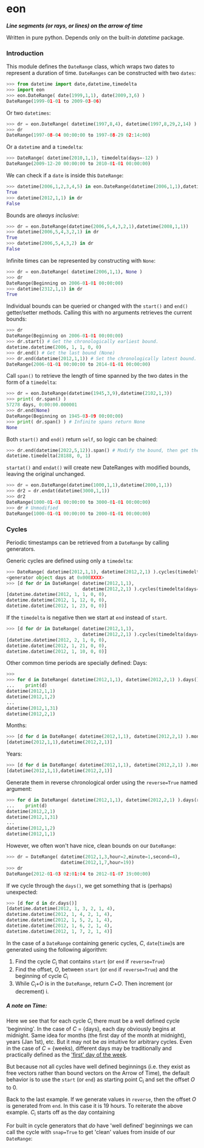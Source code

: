 # eon
***Line segments (or rays, or lines) on the arrow of time***

Written in pure python. Depends only on the built-in _datetime_ package.

### Introduction
This module defines the ```DateRange``` class, which wraps two dates to represent a duration of time. ```DateRanges``` can be constructed with two ```dates```:

```python
>>> from datetime import date,datetime,timedelta
>>> import eon
>>> eon.DateRange( date(1999,1,1), date(2009,3,6) )
DateRange(1999-01-01 to 2009-03-06)
```
Or two ```datetimes```:
```python
>>> dr = eon.DateRange( datetime(1997,8,4), datetime(1997,8,29,2,14) )
>>> dr
DateRange(1997-08-04 00:00:00 to 1997-08-29 02:14:00)
```

Or a ```datetime``` and a ```timedelta```:
```python
>>> DateRange( datetime(2010,1,1), timedelta(days=-12) )
DateRange(2009-12-20 00:00:00 to 2010-01-01 00:00:00)
```

We can check if a ```date``` is inside this ```DateRange```:
```python
>>> datetime(2006,1,2,3,4,5) in eon.DateRange(datetime(2006,1,1),datetime(2008,1,1))
True
>>> datetime(2012,1,1) in dr
False
```

Bounds are _always_ _inclusive_:
```python
>>> dr = eon.DateRange(datetime(2006,5,4,3,2,1),datetime(2008,1,1))
>>> datetime(2006,5,4,3,2,1) in dr
True
>>> datetime(2006,5,4,3,2) in dr
False
```

Infinite times can be represented by constructing with ```None```:
```python
>>> dr = eon.DateRange( datetime(2006,1,1), None )
>>> dr
DateRange(Beginning on 2006-01-01 00:00:00)
>>> datetime(2312,1,1) in dr
True
```

Individual bounds can be queried or changed with the ```start()``` and ```end()``` getter/setter methods. Calling this with no arguments retrieves the current bounds:
```python
>>> dr
DateRange(Beginning on 2006-01-01 00:00:00)
>>> dr.start() # Get the chronologically earliest bound.
datetime.datetime(2006, 1, 1, 0, 0)
>>> dr.end() # Get the last bound (None)
>>> dr.end(datetime(2012,1,1)) # Set the chronologically latest bound.
DateRange(2006-01-01 00:00:00 to 2014-01-01 00:00:00)
```

Call ```span()``` to retrieve the length of time spanned by the two dates in the form of a ```timedelta```:
```python
>>> dr = eon.DateRange(datetime(1945,3,9),datetime(2102,1,3))
>>> print( dr.span() )
57278 days, 0:00:00.000001
>>> dr.end(None)
DateRange(Beginning on 1945-03-09 00:00:00)
>>> print( dr.span() ) # Infinite spans return None
None
```

Both ```start()``` and ```end()``` return ```self```, so logic can be chained:
```python
>>> dr.end(datetime(2022,5,12)).span() # Modify the bound, then get the updated span
datetime.timedelta(28188, 0, 1)
```

```startat()``` and ```endat()``` will create new DateRanges with modified bounds, leaving the original unchanged.
```python
>>> dr = eon.DateRange(datetime(1000,1,1),datetime(2000,1,1))
>>> dr2 = dr.endat(datetime(3000,1,1))
>>> dr2
DateRange(1000-01-01 00:00:00 to 3000-01-01 00:00:00)
>>> dr # Unmodified
DateRange(1000-01-01 00:00:00 to 2000-01-01 00:00:00)
```

### Cycles
Periodic timestamps can be retrieved from a ```DateRange``` by calling generators.

Generic cycles are defined using only a ```timedelta```: 
```python
>>> DateRange( datetime(2012,1,1), datetime(2012,2,1) ).cycles(timedelta(days=11))
<generator object days at 0x000XXXX>
>>> [d for dr in DateRange( datetime(2012,1,1),
                            datetime(2012,2,1) ).cycles(timedelta(days=11))]
[datetime.datetime(2012, 1, 1, 0, 0),
datetime.datetime(2012, 1, 12, 0, 0),
datetime.datetime(2012, 1, 23, 0, 0)]
```

If the ```timedelta``` is negative then we start at ```end``` instead of ```start```.
```python
>>> [d for dr in DateRange( datetime(2012,1,1),
                            datetime(2012,2,1) ).cycles(timedelta(days=-11))]
[datetime.datetime(2012, 2, 1, 0, 0),
datetime.datetime(2012, 1, 21, 0, 0),
datetime.datetime(2012, 1, 10, 0, 0)]
```

Other common time periods are specially defined:
Days:
```python
>>> 
>>> for d in DateRange( datetime(2012,1,1), datetime(2012,2,1) ).days():
...    print(d)
datetime(2012,1,1)
datetime(2012,1,2)
...
datetime(2012,1,31)
datetime(2012,2,1)
```

Months:
```python
>>> [d for d in DateRange( datetime(2012,1,1), datetime(2012,2,1) ).months()]
[datetime(2012,1,1),datetime(2012,2,1)]
```

Years:
```python
>>> [d for d in DateRange( datetime(2012,1,1), datetime(2012,2,1) ).months()]
[datetime(2012,1,1),datetime(2012,2,1)]
```

Generate them in reverse chronological order using the ```reverse=True``` named argument:
```python
>>> for d in DateRange( datetime(2012,1,1), datetime(2012,2,1) ).days(reverse=True):
...    print(d)
datetime(2012,2,1)
datetime(2012,1,31)
...
datetime(2012,1,2)
datetime(2012,1,1)
```

However, we often won't have nice, clean bounds on our ```DateRange```:
```python
>>> dr = DateRange( datetime(2012,1,3,hour=2,minute=1,second=4),
                    datetime(2012,1,7,hour=19))
>>> dr
DateRange(2012-01-03 02:01:04 to 2012-01-07 19:00:00)
```

If we cycle through the ```days()```, we get something that is (perhaps) unexpected:
```python
>>> [d for d in dr.days()]
[datetime.datetime(2012, 1, 3, 2, 1, 4),
datetime.datetime(2012, 1, 4, 2, 1, 4),
datetime.datetime(2012, 1, 5, 2, 1, 4),
datetime.datetime(2012, 1, 6, 2, 1, 4),
datetime.datetime(2012, 1, 7, 2, 1, 4)]
```

In the case of a ```DateRange``` containing generic cycles, _C_, ```date```(```time```)s are generated using the following algorithm:

1. Find the cycle _C_<sub>i</sub> that contains ```start``` (or ```end``` if ```reverse=True```)
2. Find the offset, _O_, between ```start``` (or ```end``` if ```reverse=True```) and the beginning of cycle _C_<sub>i</sub>
3. While _C_<sub>i</sub>+_O_ is in the ```DateRange```, return _C_+_O_. Then increment (or decrement) i.

##### A note on Time: 
Here we see that for each cycle _C_<sub>i</sub> there must be a well defined cycle 'beginning'. In the case of _C_ = {days}, each day obviously begins at midnight. Same idea for months (the first day of the month at midnight), years (Jan 1st), etc. But it may not be _as_ intuitive for arbitrary cycles. Even in the case of _C_ = {weeks), different days may be traditionally and practically defined as the ['first' day of the week](http://en.wikipedia.org/wiki/Monday).

But because not all cycles have well defined beginnings (i.e. they exist as free vectors rather than bound vectors on the Arrow of Time), the default behavior is to use the ```start``` (or ```end```) as starting point C<sub>i</sub> and set the offset _O_ to 0.

Back to the last example. If we generate values in ```reverse```, then the offset _O_ is generated from ```end```. In this case it is 19 hours. To reiterate the above example. _C_<sub>i</sub> starts off as the day containing 



For built in cycle generators that _do_ have 'well defined' beginnings we can call the cycle with ```snap=True``` to get 'clean' values from inside of our ```DateRange```:


